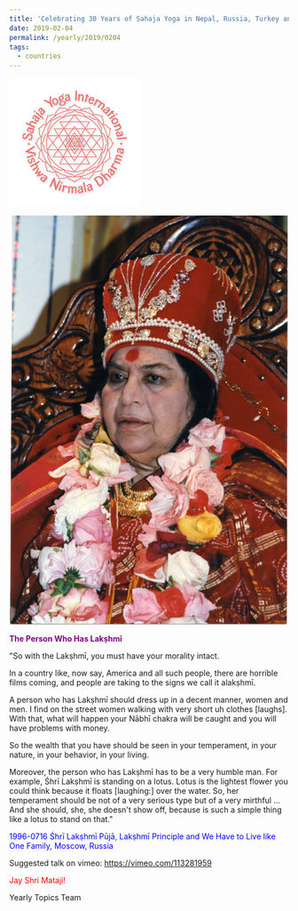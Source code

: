 ```yaml
---
title: 'Celebrating 30 Years of Sahaja Yoga in Nepal, Russia, Turkey and Ukraine, Post 3'
date: 2019-02-04
permalink: /yearly/2019/0204
tags:
  - countries
---
```


![PICTURE 9](/images/image9.png)

![PICTURE 22](/images/image22.png)

<p style="color:purple; text-align:left;">
<b>The Person Who Has Lakṣhmī</b><br>
</p>

"So with the Lakṣhmī, you must have your morality intact. 

In a country like, now say, America and all such people, there are horrible films coming, and people are taking to the signs we call it alakṣhmī. 

A person who has Lakṣhmī should dress up in a decent manner, women and men. I find on the street women walking with very short uh clothes [laughs]. With that, what will happen your Nābhī chakra will be caught and you will have problems with money. 

So the wealth that you have should be seen in your temperament, in your nature, in your behavior, in your living. 

Moreover, the person who has Lakṣhmī has to be a very humble man. For example, Śhrī Lakṣhmī is standing on a lotus. Lotus is the lightest flower you could think because it floats [laughing:] over the water. So, her temperament should be not of a very serious type but of a very mirthful ... And she should, she, she doesn't show off, because is such a simple thing like a lotus to stand on that."
 

<p style="color:blue;">
1996-0716 Śhrī Lakṣhmī Pūjā, Lakṣhmī Principle and We Have to Live like One Family, Moscow, Russia
</p>

Suggested talk on vimeo: <a href="https://vimeo.com/113281959"> https://vimeo.com/113281959</a>

<p style="color:red;">Jay Shri Mataji!<br></p>

Yearly Topics Team